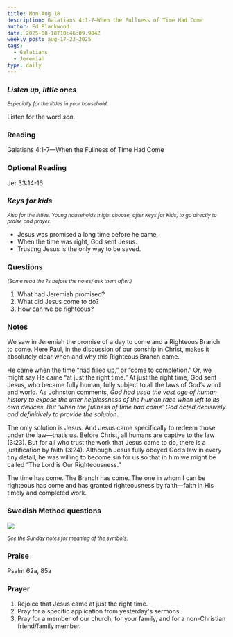 ```yaml
---
title: Mon Aug 18
description: Galatians 4:1-7—When the Fullness of Time Had Come
author: Ed Blackwood
date: 2025-08-18T10:46:09.904Z
weekly_post: aug-17-23-2025
tags:
  - Galatians
  - Jeremiah
type: daily
---
```

### *Listen up, little ones*

<div><small><i>Especially for the littles in your household.</i></small></div>

Listen for the word *son*.

### Reading

Galatians 4:1-7—When the Fullness of Time Had Come

### Optional Reading

Jer 33:14-16

### *Keys for kids*

<div><small><i>Also for the littles. Young households might choose, after Keys for Kids, to go directly to praise and prayer.</i></small></div>

* Jesus was promised a long time before he came.
* When the time was right, God sent Jesus.
* Trusting Jesus is the only way to be saved.

### Questions

<div><small><i>(Some read the ?s before the notes/ ask them after.)</i></small></div>

1. What had Jeremiah promised?
2. What did Jesus come to do?
3. How can we be righteous?

### Notes

We saw in Jeremiah the promise of a day to come and a Righteous Branch to come. Here Paul, in the discussion of our sonship in Christ, makes it absolutely clear when and why this Righteous Branch came.

He came when the time “had filled up,” or “come to completion.” Or, we might say He came “at just the right time.” At just the right time, God sent Jesus, who became fully human, fully subject to all the laws of God’s word and world. As Johnston comments, *God had used the vast age of human history to expose the utter helplessness of the human race when left to its own devices. But ‘when the fullness of time had come’ God acted decisively and definitively to provide the solution*.

The only solution is Jesus. And Jesus came specifically to redeem those under the law—that’s us. Before Christ, all humans are captive to the law (3:23). But for all who trust the work that Jesus came to do, there is a justification by faith (3:24). Although Jesus fully obeyed God’s law in every tiny detail, he was willing to become sin for us so that in him we might be called “The Lord is Our Righteousness.”

The time has come. The Branch has come. The one in whom I can be righteous has come and has granted righteousness by faith—faith in His timely and completed work. 

### Swedish Method questions

![](/static/img/family_worship_study_ed-swedish_questions.png)

<div><small><i>See the Sunday notes for meaning of the symbols.</i></small></div>

### Praise

P﻿salm 62a, 85a

### Prayer

1. Rejoice that Jesus came at just the right time.
2. Pray for a specific application from yesterday's sermons.
3. Pray for a member of our church, for your family, and for a non-Christian friend/family member.